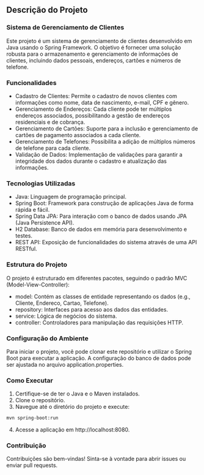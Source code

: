 ## Descrição do Projeto
### Sistema de Gerenciamento de Clientes
Este projeto é um sistema de gerenciamento de clientes desenvolvido em Java usando o Spring Framework. O objetivo é fornecer uma solução robusta para o armazenamento e gerenciamento de informações de clientes, incluindo dados pessoais, endereços, cartões e números de telefone.

### Funcionalidades
- Cadastro de Clientes: Permite o cadastro de novos clientes com informações como nome, data de nascimento, e-mail, CPF e gênero.
- Gerenciamento de Endereços: Cada cliente pode ter múltiplos endereços associados, possibilitando a gestão de endereços residenciais e de cobrança.
- Gerenciamento de Cartões: Suporte para a inclusão e gerenciamento de cartões de pagamento associados a cada cliente.
- Gerenciamento de Telefones: Possibilita a adição de múltiplos números de telefone para cada cliente.
- Validação de Dados: Implementação de validações para garantir a integridade dos dados durante o cadastro e atualização das informações.

### Tecnologias Utilizadas
- Java: Linguagem de programação principal.
- Spring Boot: Framework para construção de aplicações Java de forma rápida e fácil.
- Spring Data JPA: Para interação com o banco de dados usando JPA (Java Persistence API).
- H2 Database: Banco de dados em memória para desenvolvimento e testes.
- REST API: Exposição de funcionalidades do sistema através de uma API RESTful.

### Estrutura do Projeto
O projeto é estruturado em diferentes pacotes, seguindo o padrão MVC (Model-View-Controller):

- model: Contém as classes de entidade representando os dados (e.g., Cliente, Endereco, Cartao, Telefone).
- repository: Interfaces para acesso aos dados das entidades.
- service: Lógica de negócios do sistema.
- controller: Controladores para manipulação das requisições HTTP.

### Configuração do Ambiente
Para iniciar o projeto, você pode clonar este repositório e utilizar o Spring Boot para executar a aplicação. A configuração do banco de dados pode ser ajustada no arquivo application.properties.

### Como Executar
1. Certifique-se de ter o Java e o Maven instalados.
2. Clone o repositório.
3. Navegue até o diretório do projeto e execute:
```bash
mvn spring-boot:run
```
4. Acesse a aplicação em http://localhost:8080.

### Contribuição
Contribuições são bem-vindas! Sinta-se à vontade para abrir issues ou enviar pull requests.